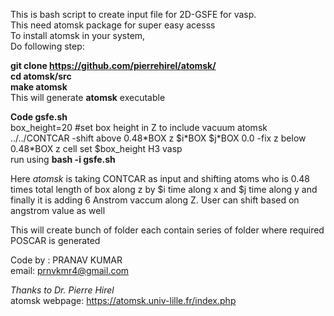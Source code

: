 This is bash script to create input file for 2D-GSFE for vasp. \
This need atomsk package for super easy acesss \
To install atomsk in your system, \
Do following step: 

**git clone https://github.com/pierrehirel/atomsk/**  \
**cd atomsk/src**  \
**make atomsk**  \
This will generate **atomsk** executable 

**Code gsfe.sh**\
box_height=20 #set box height in Z to include vacuum
atomsk ../../CONTCAR -shift above 0.48\*BOX z $i\*BOX $j\*BOX 0.0 -fix z below 0.48*BOX z cell set  $box_height H3 vasp \
run using **bash -i gsfe.sh** 


Here *atomsk* is taking CONTCAR as input and shifting atoms who is 0.48 times total length of box along z by $i time along x and $j time along y and finally it is adding 6 Anstrom vaccum along Z.
User can shift based on angstrom value as well 

This will create bunch of folder each contain series of folder where required POSCAR is generated

Code by : PRANAV KUMAR \
email: prnvkmr4@gmail.com

*Thanks to Dr. Pierre Hirel*\
atomsk webpage: https://atomsk.univ-lille.fr/index.php
